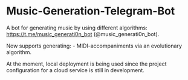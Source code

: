 # Music-Generation-Telegram-Bot
A bot for generating music by using different algorithms: https://t.me/music_generati0n_bot (@music_generati0n_bot).

Now supports generating:
      - MIDI-accompaniments via an evolutionary algorithm.

At the moment, local deployment is being used since the project configuration for a cloud service is still in development.
